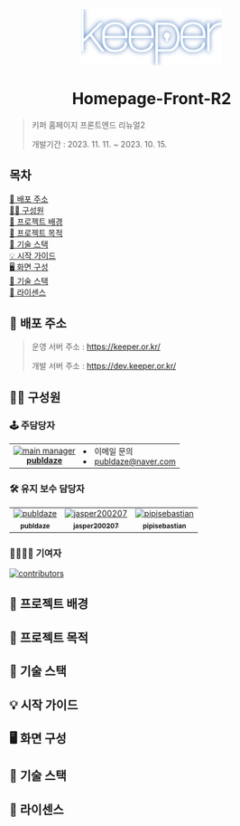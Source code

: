 <div align="center">
  <img src="/src/assets/logo/logo_neon.svg" width="250" alt="keeper logo"/>
</div>

# <div align="center">Homepage-Front-R2</div>

> 키퍼 홈페이지 프론트엔드 리뉴얼2
>
> 개발기간 : 2023. 11. 11. ~ 2023. 10. 15.

## 목차

[🔗 배포 주소](#-배포-주소)<br/>
[👨‍💻 구성원](#-구성원)<br/>
[👀 프로젝트 배경](#-프로젝트-배경)<br/>
[🚀 프로젝트 목적](#-프로젝트-목적)<br/>
[🔧 기술 스택](#-기술-스택)<br/>
[💡 시작 가이드](#-시작-가이드)<br/>
[🖥️ 화면 구성](#%EF%B8%8F-화면-구성)<br/>
[📌 기술 스택](#-기술-스택)<br/>
[💎 라이센스](#-라이센스)<br/>

## 🔗 배포 주소

> 운영 서버 주소 : https://keeper.or.kr/
>
> 개발 서버 주소 : https://dev.keeper.or.kr/

## 👨‍💻 구성원

### 🕹️ 주담당자

<table>
  <tr>
    <td align="center">
      <a href="https://www.github.com/publdaze">
        <img src="https://github.com/publdaze.png" width="80" alt="main manager"/>
        <br/><b>publdaze</b>
      </a>
    </td>
    <td>
      <li>이메일 문의</li>
      <li><a href="mailto:publdaze@naver.com">publdaze@naver.com</a></li>
    </td>
  </tr>
</table>

### 🛠️ 유지 보수 담당자

<table>
  <tr>
    <td align="center">
      <a href="https://github.com/publdaze">
        <img src="https://github.com/publdaze.png" width="80" alt="publdaze"/>
        <br />
        <sub><b>publdaze</b></sub>
      </a>
      <br />
    </td>
    <td align="center">
      <a href="https://github.com/jasper200207">
      <img src="https://github.com/jasper200207.png" width="80" alt="jasper200207"/>
      <br />
      <sub><b>jasper200207</b></sub>
      </a>
      <br />
    </td>
    <td align="center">
      <a href="https://github.com/pipisebastian">
      <img src="https://github.com/pipisebastian.png" width="80" alt="pipisebastian"/>
      <br />
      <sub><b>pipisebastian</b></sub>
      </a>
      <br />
    </td>
  </tr>
</table>

### 👨‍👨‍👦‍👦 기여자

[![contributors](https://contrib.rocks/image?repo=KEEPER31337/Homepage-Front-R2)](https://github.com/KEEPER31337/Homepage-Front-R2/graphs/contributors)

## 👀 프로젝트 배경

## 🚀 프로젝트 목적

## 🔧 기술 스택

## 💡 시작 가이드

## 🖥️ 화면 구성

## 📌 기술 스택

## 💎 라이센스
